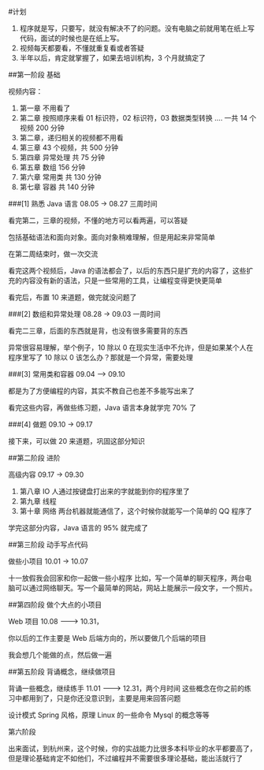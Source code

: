 #计划

1. 程序就是写，只要写，就没有解决不了的问题。没有电脑之前就用笔在纸上写代码，面试的时候也是在纸上写。
2. 视频每天都要看，不懂就重复看或者答疑
3. 半年以后，肯定就掌握了，如果去培训机构，3 个月就搞定了

##第一阶段  基础

视频内容：
1. 第一章 不用看了
2. 第二章 按照顺序来看
01 标识符，02 标识符，03 数据类型转换 .... 一共 14 个视频   200 分钟
3. 第二章，递归相关的视频都不用看
4. 第三章 43 个视频，共 500 分钟
5. 第四章 异常处理 共 75 分钟
6. 第五章 数组 156 分钟
7. 第六章 常用类 共 130 分钟
8. 第七章 容器 共 140 分钟


###[1]  熟悉 Java 语言   08.05 -> 08.27  三周时间

看完第二，三章的视频，不懂的地方可以看两遍，可以答疑

包括基础语法和面向对象。面向对象稍难理解，但是用起来非常简单

在第二周结束时，做一次交流

看完这两个视频后，Java 的语法都会了，以后的东西只是扩充的内容了，这些扩充的内容没有新的语法，只是一些常用的工具，让编程变得更快更简单

看完后，布置 10 来道题，做完就没问题了

###[2] 数组和异常处理   08.28 ->  09.03 一周时间

看完二三章，后面的东西就是背，也没有很多需要背的东西

异常很容易理解，举个例子，10 除以 0 在现实生活中不允许，但是如果某个人在程序里写了 10 除以 0 该怎么办？那就是一个异常，需要处理

###[3] 常用类和容器  09.04 --> 09.10


都是为了方便编程的内容，其实不教自己也差不多能写出来了

看完这些内容，再做些练习题，Java 语言本身就学完 70% 了


###[4] 做题 09.10 -> 09.17

接下来，可以做 20 来道题，巩固这部分知识


##第二阶段  进阶

高级内容  09.17 -> 09.30

1. 第八章 IO     人通过按键盘打出来的字就能到你的程序里了
2. 第九章 线程
3. 第十章 网络   两台机器就能通信了，这个时候你就能写一个简单的 QQ 程序了


学完这部分内容，Java 语言的 95% 就完成了

##第三阶段 动手写点代码

做些小项目  10.01 -> 10.07

十一放假我会回家和你一起做一些小程序
比如，写一个简单的聊天程序，两台电脑可以通过网络聊天。写一个最简单的网站，网站上能展示一段文字，一个照片。


##第四阶段  做个大点的小项目  

Web 项目   10.08 ---> 10.31，

你以后的工作主要是 Web 后端方向的，所以要做几个后端的项目

我会想几个能做的点，然后做一遍


##第五阶段  背诵概念，继续做项目

背诵一些概念，继续练手   11.01 ---> 12.31，两个月时间
这些概念在你之前的练习中都用到了，只是你还没意识到，主要是用来回答问题

设计模式
Spring 风格，原理
Linux 的一些命令
Mysql 的概念等等

第六阶段 

出来面试，到杭州来，这个时候，你的实战能力比很多本科毕业的水平都要高了，但是理论基础肯定不如他们，不过编程并不需要很多理论基础，能出活就行了
